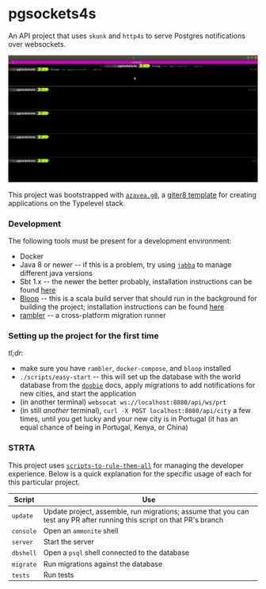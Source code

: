 # pgsockets4s

An API project that uses `skunk` and `http4s` to serve Postgres notifications over websockets.

![](./assets/notify.gif)

This project was bootstrapped with [`azavea.g8`](https://github.com/azavea/azavea.g8), a
[giter8 template](https://github.com/foundweekends/giter8) for creating applications on the
Typelevel stack.

### Development

The following tools must be present for a development environment:

- Docker
- Java 8 or newer -- if this is a problem, try using [`jabba`](https://github.com/shyiko/jabba#jabba--) to manage different java versions
- Sbt 1.x -- the newer the better probably, installation instructions can be found [here](https://www.scala-sbt.org/download.html)
- [Bloop](https://scalacenter.github.io/bloop/) -- this is a scala build server that should run in the background for building the project; installation instructions can be found [here](https://scalacenter.github.io/bloop/setup)
- [rambler](https://github.com/elwinar/rambler) -- a cross-platform migration runner

### Setting up the project for the first time

_tl;dr_:

- make sure you have `rambler`, `docker-compose`, and `bloop` installed
- `./scripts/easy-start` -- this will set up the database with the world database from the [`doobie`](https://tpolecat.github.io/doobie/docs/01-Introduction.html#sample-database-setup) docs, apply migrations to add notifications for new cities, and start the application
- (in another terminal) `websocat ws://localhost:8080/api/ws/prt`
- (in still _another_ terminal), `curl -X POST localhost:8080/api/city` a few times, until you get lucky and your new city is in Portugal (it has an equal chance of being in Portugal, Kenya, or China)

### STRTA

This project uses [`scripts-to-rule-them-all`](https://github.blog/2015-06-30-scripts-to-rule-them-all/) for managing the developer experience. Below is a quick explanation for the specific usage of each for this particular project.

| Script    | Use                                                                                                                     |
| --------- | ----------------------------------------------------------------------------------------------------------------------- |
| `update`  | Update project, assemble, run migrations; assume that you can test any PR after running this script on that PR's branch |
| `console` | Open an `ammonite` shell                                                                                                |
| `server`  | Start the server                                                                                                        |
| `dbshell` | Open a `psql` shell connected to the database                                                                           |
| `migrate` | Run migrations against the database                                                                                     |
| `tests`   | Run tests                                                                                                               |
